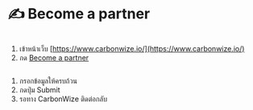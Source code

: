 # ✍️ Become a partner

<figure><img src="https://docs.carbonwize.io/~gitbook/image?url=https%3A%2F%2F494981103-files.gitbook.io%2F%7E%2Ffiles%2Fv0%2Fb%2Fgitbook-x-prod.appspot.com%2Fo%2Fspaces%252FfFEAZzyramdkwAppAKpI%252Fuploads%252FKvYaPnkEelbqsy2pdEEV%252Fimage.png%3Falt%3Dmedia%26token%3Db1ad9f41-5527-4800-965d-297c2cc76d2f&#x26;width=768&#x26;dpr=4&#x26;quality=100&#x26;sign=27ef264c&#x26;sv=1" alt=""><figcaption></figcaption></figure>

1. เข้าหน้าเว็บ [https://www.carbonwize.io/](https://www.carbonwize.io/)
2. กด [Become a partner](https://www.carbonwize.io/become-partner)

<figure><img src="https://docs.carbonwize.io/~gitbook/image?url=https%3A%2F%2F494981103-files.gitbook.io%2F%7E%2Ffiles%2Fv0%2Fb%2Fgitbook-x-prod.appspot.com%2Fo%2Fspaces%252FfFEAZzyramdkwAppAKpI%252Fuploads%252Ffaqtt5OvsYug5BPKJtxF%252Fscreencapture-carbonwize-io-become-partner-2024-07-17-17_00_57.png%3Falt%3Dmedia%26token%3D0cdfdf2a-0590-4bee-9b76-a7909bc82ec3&#x26;width=768&#x26;dpr=4&#x26;quality=100&#x26;sign=5662dec3&#x26;sv=1" alt=""><figcaption></figcaption></figure>

1. กรอกข้อมูลให้ครบถ้วน
2. กดปุ่ม Submit
3. รอทาง CarbonWize ติดต่อกลับ

[\
](https://docs.carbonwize.io/v/th)
